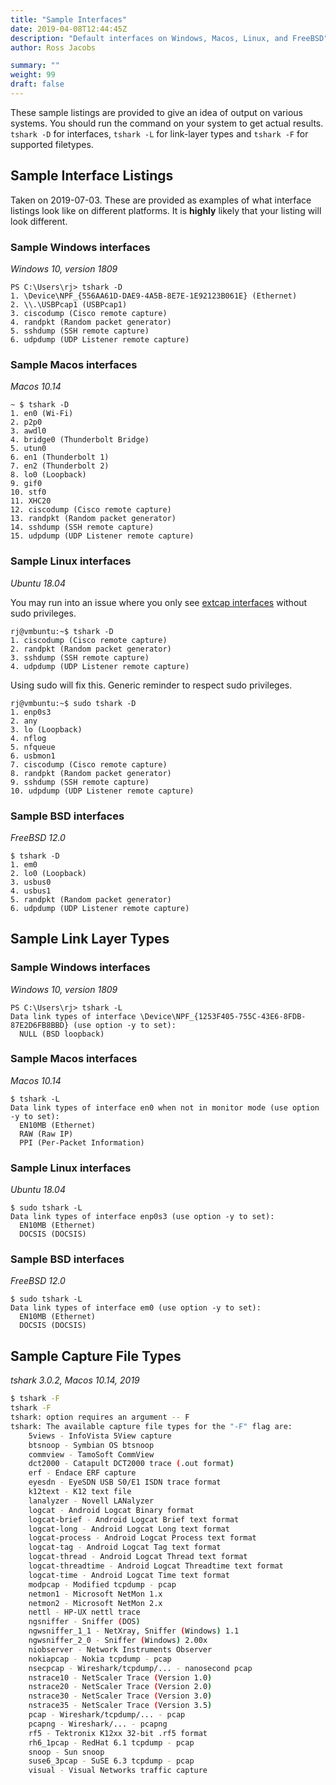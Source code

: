 ```yaml
---
title: "Sample Interfaces"
date: 2019-04-08T12:44:45Z
description: "Default interfaces on Windows, Macos, Linux, and FreeBSD"
author: Ross Jacobs

summary: ""
weight: 99
draft: false
---
```


These sample listings are provided to give an idea of output on various systems.
You should run the command on your system to get actual results.
`tshark -D` for interfaces, `tshark -L` for link-layer types and `tshark -F` for supported filetypes.

## Sample Interface Listings

Taken on 2019-07-03. These are provided as examples of what interface listings look like on different platforms.
It is **highly** likely that your listing will look different.

### Sample Windows interfaces

_Windows 10, version 1809_

```
PS C:\Users\rj> tshark -D
1. \Device\NPF_{556AA61D-DAE9-4A5B-8E7E-1E92123B061E} (Ethernet)
2. \\.\USBPcap1 (USBPcap1)
3. ciscodump (Cisco remote capture)
4. randpkt (Random packet generator)
5. sshdump (SSH remote capture)
6. udpdump (UDP Listener remote capture)
```

### Sample Macos interfaces

_Macos 10.14_

```
~ $ tshark -D
1. en0 (Wi-Fi)
2. p2p0
3. awdl0
4. bridge0 (Thunderbolt Bridge)
5. utun0
6. en1 (Thunderbolt 1)
7. en2 (Thunderbolt 2)
8. lo0 (Loopback)
9. gif0
10. stf0
11. XHC20
12. ciscodump (Cisco remote capture)
13. randpkt (Random packet generator)
14. sshdump (SSH remote capture)
15. udpdump (UDP Listener remote capture)
```

### Sample Linux interfaces

_Ubuntu 18.04_

You may run into an issue where you only see [extcap interfaces](/capture/sources/extcap_interfaces) without
sudo privileges.

```
rj@vmbuntu:~$ tshark -D
1. ciscodump (Cisco remote capture)
2. randpkt (Random packet generator)
3. sshdump (SSH remote capture)
4. udpdump (UDP Listener remote capture)
```

Using sudo will fix this. Generic reminder to respect sudo privileges.

```
rj@vmbuntu:~$ sudo tshark -D
1. enp0s3
2. any
3. lo (Loopback)
4. nflog
5. nfqueue
6. usbmon1
7. ciscodump (Cisco remote capture)
8. randpkt (Random packet generator)
9. sshdump (SSH remote capture)
10. udpdump (UDP Listener remote capture)
```

### Sample BSD interfaces

_FreeBSD 12.0_

```
$ tshark -D
1. em0
2. lo0 (Loopback)
3. usbus0
4. usbus1
5. randpkt (Random packet generator)
6. udpdump (UDP Listener remote capture)
```

## Sample Link Layer Types

### Sample Windows interfaces

_Windows 10, version 1809_

```
PS C:\Users\rj> tshark -L
Data link types of interface \Device\NPF_{1253F405-755C-43E6-8FDB-87E2D6FB8BBD} (use option -y to set):
  NULL (BSD loopback)
```

### Sample Macos interfaces

_Macos 10.14_

```
$ tshark -L
Data link types of interface en0 when not in monitor mode (use option -y to set):
  EN10MB (Ethernet)
  RAW (Raw IP)
  PPI (Per-Packet Information)
```

### Sample Linux interfaces

_Ubuntu 18.04_

```
$ sudo tshark -L
Data link types of interface enp0s3 (use option -y to set):
  EN10MB (Ethernet)
  DOCSIS (DOCSIS)
```

### Sample BSD interfaces

_FreeBSD 12.0_

```
$ sudo tshark -L
Data link types of interface em0 (use option -y to set):
  EN10MB (Ethernet)
  DOCSIS (DOCSIS)
```

## Sample Capture File Types

_tshark 3.0.2, Macos 10.14, 2019_

```bash
$ tshark -F
tshark -F
tshark: option requires an argument -- F
tshark: The available capture file types for the "-F" flag are:
    5views - InfoVista 5View capture
    btsnoop - Symbian OS btsnoop
    commview - TamoSoft CommView
    dct2000 - Catapult DCT2000 trace (.out format)
    erf - Endace ERF capture
    eyesdn - EyeSDN USB S0/E1 ISDN trace format
    k12text - K12 text file
    lanalyzer - Novell LANalyzer
    logcat - Android Logcat Binary format
    logcat-brief - Android Logcat Brief text format
    logcat-long - Android Logcat Long text format
    logcat-process - Android Logcat Process text format
    logcat-tag - Android Logcat Tag text format
    logcat-thread - Android Logcat Thread text format
    logcat-threadtime - Android Logcat Threadtime text format
    logcat-time - Android Logcat Time text format
    modpcap - Modified tcpdump - pcap
    netmon1 - Microsoft NetMon 1.x
    netmon2 - Microsoft NetMon 2.x
    nettl - HP-UX nettl trace
    ngsniffer - Sniffer (DOS)
    ngwsniffer_1_1 - NetXray, Sniffer (Windows) 1.1
    ngwsniffer_2_0 - Sniffer (Windows) 2.00x
    niobserver - Network Instruments Observer
    nokiapcap - Nokia tcpdump - pcap
    nsecpcap - Wireshark/tcpdump/... - nanosecond pcap
    nstrace10 - NetScaler Trace (Version 1.0)
    nstrace20 - NetScaler Trace (Version 2.0)
    nstrace30 - NetScaler Trace (Version 3.0)
    nstrace35 - NetScaler Trace (Version 3.5)
    pcap - Wireshark/tcpdump/... - pcap
    pcapng - Wireshark/... - pcapng
    rf5 - Tektronix K12xx 32-bit .rf5 format
    rh6_1pcap - RedHat 6.1 tcpdump - pcap
    snoop - Sun snoop
    suse6_3pcap - SuSE 6.3 tcpdump - pcap
    visual - Visual Networks traffic capture
```
